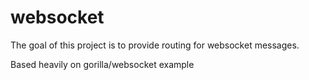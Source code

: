 # websocket
 
The goal of this project is to provide routing for websocket messages.

Based heavily on gorilla/websocket example